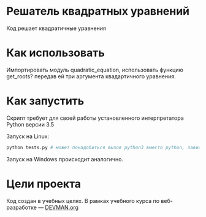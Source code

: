 # Решатель квадратных уравнений

Код решает квадратичные уравнения

# Как использовать

Импортировать модуль quadratic_equation, использовать функцию get_roots? передав ей три аргумента квадартичного уравнения.

# Как запустить

Скрипт требует для своей работы установленного интерпретатора Python версии 3.5

Запуск на Linux:

```bash
python tests.py # может понадобиться вызов python3 вместо python, зависит от настроек операционной системы
```

Запуск на Windows происходит аналогично.

# Цели проекта

Код создан в учебных целях. В рамках учебного курса по веб-разработке ― [DEVMAN.org](https://devman.org)
